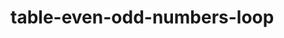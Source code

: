 # table-even-odd-numbers-loop

<script>
   //    question no 1


//   let studentNames = [];
// studentNames.push("Ali", "Sara", "Ahmed", "Zara");

// console.log(studentNames); // This will show the array in the console

        // question no 2
// let studentNames = new Array();

//  
//   studentNames.push("Ali");
//   studentNames.push("Sara");
//   studentNames.push("Ahmed");

//   // Show in console
//   console.log("Student Names:", studentNames);

    //    question no 1 chapter no 9

//        let city = prompt("Enter your city name:");

// if (city && city.toLowerCase() === "karachi") {
//   alert("Welcome to city of lights");
// } else {
//   alert("Welcome!");
// // }
//               question no 2 
// let gender = prompt("Enter your gender:");
// if (gendermale.tolowercase() === "male") {
//     alert("good morning sir");
// } else{
//     alert("good morning madam");}

                //   LOOP

    //   INIZILIZATION,CONDITION ICREMENT/DECREMENT

const cars=["BMW","LAMBORGHINI","FORTUNER"];
let text="";
for(let i=0;i<cars.length;i++){
    text+=cars[i]+"<br>";
}
document.getElementById("demo").innerHTML=text;

    //  EVEN ODD

document.write("even/odd");
for (let i=1;i<=20;i++){
    if(i%2==0){
        console.log(i+"even/odd");
    }else{
        console.log(i+"/odd")
    }
}

    //   TABLE
const number =5;
for(let i=1;i <=10; i++){
    console.log(`${number} * ${i} =${number * i}`);
}





assigment chatpter 17 20

   
   //    question no 1
    // Declare and initialize an empty multidimensional array (array of arrays)

let multiArray = [];


        // question no 2
// Declare and initialize a multidimensional array representing the matrix
let matrix = [
  [0, 1, 2, 3],
  [1, 0, 1, 2],
  [2, 1, 0, 1]
];

// Display the matrix
console.log("Matrix:", matrix);


        //  question no 3
// Print numeric counting from 1 to 10,

for (let i = 1; i <= 10; i++) {
  console.log(i);
}

    //    question no 4
// Take table number input from user
let tableNum = +prompt("Enter a number to show its multiplication table");

// Take table length input from user
let tableLength = +prompt("Enter length of multiplication table");

// Print the table using for loop
for (let i = 1; i <= tableLength; i++) {
  console.log(`${tableNum} x ${i} = ${tableNum * i}`);
}
      // question no 5
      let fruits = ["apple", "banana", "mango", "orange", "strawberry"];

for (let i = 0; i < fruits.length; i++) {
  console.log("Element at index " + i + " is " + fruits[i]);
}
   
 </script>
